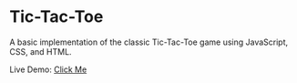 # Tic-Tac-Toe  
A basic implementation of the classic Tic-Tac-Toe game using JavaScript, CSS, and HTML.

Live Demo: [Click Me](https://example.com)
